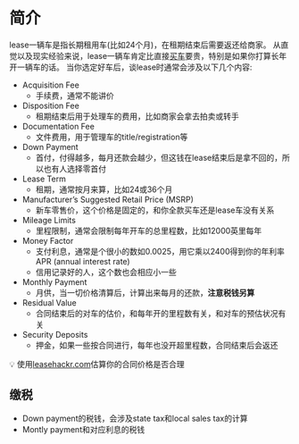# 简介
lease一辆车是指长期租用车(比如24个月)，在租期结束后需要返还给商家。
从直觉以及现实经验来说，lease一辆车肯定比直接[买车](buy.md)要贵，特别是如果你打算长年开一辆车的话。
当你选定好车后，谈lease时通常会涉及以下几个内容:  
- Acquisition Fee
   - 手续费，通常不能讲价
- Disposition Fee
   - 租期结束后用于处理车的费用，比如商家会拿去拍卖或转手
- Documentation Fee
   - 文件费用，用于管理车的title/registration等
- Down Payment
   - 首付，付得越多，每月还款会越少，但这钱在lease结束后是拿不回的，所以也有人选择零首付
- Lease Term
   - 租期，通常按月来算，比如24或36个月
- Manufacturer’s Suggested Retail Price (MSRP)
   - 新车零售价，这个价格是固定的，和你全款买车还是lease车没有关系
- Mileage Limits 
   - 里程限制，通常会限制每年开车的总里程数，比如12000英里每年
- Money Factor
   - 支付利息，通常是个很小的数如0.0025，用它乘以2400得到你的年利率APR (annual interest rate)
   - 信用记录好的人，这个数也会相应小一些
- Monthly Payment
   - 月供，当一切价格清算后，计算出来每月的还款，**注意税钱另算**
- Residual Value
   - 合同结束后的对车的估价，和每年开的里程数有关，和对车的预估状况有关
- Security Deposits
   - 押金，如果一些按合同进行，每年也没开超里程数，合同结束后会返还

:bulb: 使用[leasehackr.com](https://leasehackr.com/)估算你的合同价格是否合理

## 缴税
- Down payment的税钱，会涉及state tax和local sales tax的计算
- Montly payment和对应利息的税钱


